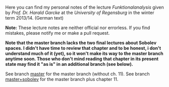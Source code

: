 Here you can find my personal notes of the lecture *Funktionalanalysis*
given by *Prof. Dr. Harald Garcke* at the *University of Regensburg* in the
winter term 2013/14. (German text)

**Note:**
These lecture notes are neither official nor errorless.
If you find mistakes, please notify me or make a pull request.

**Note that the master branch lacks the two final lectures about Sobolev spaces.
I didn't have time to review that chapter and to be honest, i don't understand
much of it (yet), so it won't make its way to the master branch anytime soon.
Those who don't mind reading that chapter in its present state may find it "as is"
in an additional branch (see below).**

See branch [master](https://github.com/J0J0/VLM_Funktionalanalysis/tree/master) for the master branch (without ch. 11).
See branch [master+sobolev](https://github.com/J0J0/VLM_Funktionalanalysis/tree/master+sobolev) for the master branch plus chapter 11.
